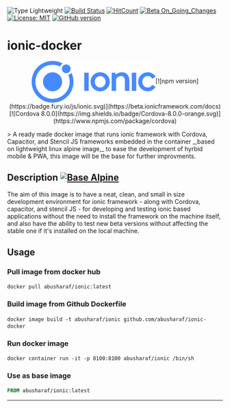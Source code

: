 ![Type Lightweight](https://img.shields.io/badge/Type-Lightweight-35a4de.svg) [![Build Status](https://travis-ci.org/abusharaf/ionic-docker.svg?branch=master)](https://travis-ci.org/abusharaf/ionic-docker)
[![HitCount](http://hits.dwyl.io/abusharaf/ionic-docker.svg)](http://hits.dwyl.io/abusharaf/ionic-docker) [![Beta On_Going_Changes](https://img.shields.io/badge/Beta-On_Going_Changes-brightgreen.svg)](https://badge.fury.io/gh/abusharaf%2Fionic-docker) [![License: MIT](https://img.shields.io/badge/License-MIT-yellow.svg)](https://opensource.org/licenses/MIT) [![GitHub version](https://badge.fury.io/gh/abusharaf%2Fionic-docker.svg)](https://badge.fury.io/gh/abusharaf%2Fionic-docker)
# ionic-docker 
<p align="center">
<a href="https://www.ionic.io"><img align="center" src="https://raw.githubusercontent.com/abusharaf/ionic-docker/master/icons/rsz_ionic-logo.png"></a>[![npm version](https://badge.fury.io/js/ionic.svg)](https://beta.ionicframework.com/docs) [![Cordova 8.0.0](https://img.shields.io/badge/Cordova-8.0.0-orange.svg)](https://www.npmjs.com/package/cordova)
</p>
> A ready made docker image that runs ionic framework with Cordova, Capacitor, and Stencil JS frameworks embedded in the container _,based on lightweight linux alpine image,_ to ease the development of hyrbid mobile & PWA, this image will be the base for further improvments.


## Description [![Base Alpine](https://img.shields.io/badge/Base-Alpine-red.svg)](https://hub.docker.com/_/alpine/)

The aim of this image is to have a neat, clean, and small in size development environment for ionic framework - along with Cordova, capacitor, and stencil JS - for developing and testing ionic based applications without the need to install the framework on the machine itself, and also have the ability to test new beta versions without affecting the stable one if it's installed on the local machine.

## Usage

### Pull image from docker hub

```
docker pull abusharaf/ionic:latest
```

### Build image from Github Dockerfile
```
docker image build -t abusharaf/ionic github.com/abusharaf/ionic-docker
```

### Run docker image
```
docker container run -it -p 8100:8100 abusharaf/ionic /bin/sh
```

### Use as base image
```dockerfile
FROM abusharaf/ionic:latest
```

___
